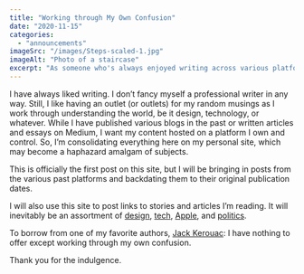 ```yaml
---
title: "Working through My Own Confusion"
date: "2020-11-15"
categories: 
  - "announcements"
imageSrc: "/images/Steps-scaled-1.jpg"
imageAlt: "Photo of a staircase"
excerpt: "As someone who's always enjoyed writing across various platforms, I've finally decided to create a single home for all my thoughts and musings. Here's why I'm consolidating my content and what you can expect to find here."
---
```


I have always liked writing. I don’t fancy myself a professional writer in any way. Still, I like having an outlet (or outlets) for my random musings as I work through understanding the world, be it design, technology, or whatever. While I have published various blogs in the past or written articles and essays on Medium, I want my content hosted on a platform I own and control. So, I’m consolidating everything here on my personal site, which may become a haphazard amalgam of subjects.

This is officially the first post on this site, but I will be bringing in posts from the various past platforms and backdating them to their original publication dates.

I will also use this site to post links to stories and articles I’m reading. It will inevitably be an assortment of [design](/posts?category=Design), [tech](/posts?category=Technology), [Apple](/posts?category=Apple), and [politics](/posts?category=Politics).

To borrow from one of my favorite authors, [Jack Kerouac](https://www.goodreads.com/quotes/2798-i-like-too-many-things-and-get-all-confused-and): I have nothing to offer except working through my own confusion.

Thank you for the indulgence.
